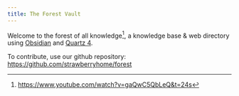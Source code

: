 ```yaml
---
title: The Forest Vault
---
```

Welcome to the forest of all knowledge[^1], a knowledge base & web directory using [Obsidian](https://obsidian.md/) and [Quartz 4](https://quartz.jzhao.xyz/).

To contribute, use our github repository: https://github.com/strawberryhome/forest

[^1]: https://www.youtube.com/watch?v=gaQwC5QbLeQ&t=24s
